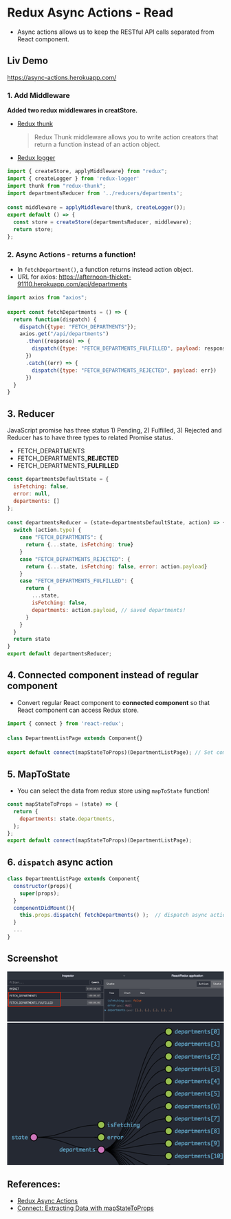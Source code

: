 # Redux Async Actions - Read
- Async actions allows us to keep the RESTful API calls separated from React component. 
  
## Liv Demo
https://async-actions.herokuapp.com/

### 1. Add Middleware
**Added two redux middlewares in creatStore.**
- [Redux thunk](https://github.com/reduxjs/redux-thunk)
  >Redux Thunk middleware allows you to write action creators that return a function instead of an action object.
- [Redux logger](https://github.com/LogRocket/redux-logger)


```js
import { createStore, applyMiddleware} from "redux";
import { createLogger } from 'redux-logger'
import thunk from "redux-thunk";
import departmentsReducer from '../reducers/departments';

const middleware = applyMiddleware(thunk, createLogger()); 
export default () => {
  const store = createStore(departmentsReducer, middleware);
  return store;
};
```

### 2. Async Actions - returns a function!
- In `fetchDepartment()`, a function returns instead action object.
- URL for axios:  https://afternoon-thicket-91110.herokuapp.com/api/departments
```js
import axios from "axios";

export const fetchDepartments = () => {
  return function(dispatch) {
    dispatch({type: "FETCH_DEPARTMENTS"});
    axios.get("/api/departments")
      .then((response) => {
        dispatch({type: "FETCH_DEPARTMENTS_FULFILLED", payload: response.data})
      })
      .catch((err) => {
        dispatch({type: "FETCH_DEPARTMENTS_REJECTED", payload: err})
      })
  }
}
```

## 3. Reducer
JavaScript promise has three status 1) Pending, 2) Fulfilled, 3) Rejected and Reducer has to have three types to related Promise status.

- FETCH_DEPARTMENTS
- FETCH_DEPARTMENTS_**REJECTED**
- FETCH_DEPARTMENTS_**FULFILLED**

```js
const departmentsDefaultState = {
  isFetching: false,
  error: null,
  departments: []
};

const departmentsReducer = (state=departmentsDefaultState, action) => {
  switch (action.type) {
    case "FETCH_DEPARTMENTS": {
      return {...state, isFetching: true}
    }
    case "FETCH_DEPARTMENTS_REJECTED": {
      return {...state, isFetching: false, error: action.payload}
    }
    case "FETCH_DEPARTMENTS_FULFILLED": {
      return {
        ...state,
        isFetching: false,
        departments: action.payload, // saved departments!
      }
    }
  }
  return state
}
export default departmentsReducer;
```

## 4. Connected component instead of regular component
- Convert regular React component to **connected component** so that React component can access Redux store.
 
```js
import { connect } from 'react-redux';

class DepartmentListPage extends Component{}

export default connect(mapStateToProps)(DepartmentListPage); // Set component name in second parameter
```

## 5. MapToState 
- You can select the data from redux store using `mapToState` function!

```js
const mapStateToProps = (state) => {
  return {
    departments: state.departments,
  };
};
export default connect(mapStateToProps)(DepartmentListPage);
```

## 6. `dispatch` async action

```js
class DepartmentListPage extends Component{
  constructor(props){
    super(props);
  }
  componentDidMount(){
    this.props.dispatch( fetchDepartments() );  // dispatch async action!!!
  }
  ...
}  
```

## Screenshot
![](public/images/FetchDepartments1.png)
![](public/images/FetchDepartments2.png)

## References:
- [Redux Async Actions](https://redux.js.org/advanced/async-actions)
- [Connect: Extracting Data with mapStateToProps](https://react-redux.js.org/using-react-redux/connect-mapstate)
